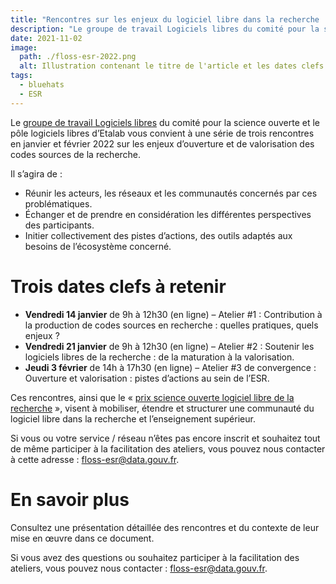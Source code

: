 ```yaml
---
title: "Rencontres sur les enjeux du logiciel libre dans la recherche : ouvrir et promouvoir les codes sources produits par la recherche"
description: "Le groupe de travail Logiciels libres du comité pour la science ouverte et le pôle logiciels libres d’Etalab vous convient à une série de trois rencontres en janvier et février 2022 sur les enjeux d’ouverture et de valorisation des codes sources de la recherche."
date: 2021-11-02
image:
  path: ./floss-esr-2022.png
  alt: Illustration contenant le titre de l'article et les dates clefs (décrites dans l'article)
tags:
  - bluehats 
  - ESR
---
```


Le [groupe de travail Logiciels libres](https://www.ouvrirlascience.fr/logiciels-libres-et-open-source) du comité pour la science ouverte et le pôle logiciels libres d’Etalab vous convient à une série de trois rencontres en janvier et février 2022 sur les enjeux d’ouverture et de valorisation des codes sources de la recherche.

Il s’agira de :

- Réunir les acteurs, les réseaux et les communautés concernés par ces problématiques.
- Échanger et de prendre en considération les différentes perspectives des participants.
- Initier collectivement des pistes d’actions, des outils adaptés aux besoins de l’écosystème concerné.

# Trois dates clefs à retenir

- **Vendredi 14 janvier** de 9h à 12h30 (en ligne) – Atelier #1 : Contribution à la production de codes sources en recherche : quelles pratiques, quels enjeux ?
- **Vendredi 21 janvier** de 9h à 12h30 (en ligne) – Atelier #2 : Soutenir les logiciels libres de la recherche : de la maturation à la valorisation.
- **Jeudi 3 février** de 14h à 17h30 (en ligne) – Atelier #3 de convergence : Ouverture et valorisation : pistes d’actions au sein de l’ESR.

Ces rencontres, ainsi que le « [prix science ouverte logiciel libre de la recherche](https://www.ouvrirlascience.fr/prix-science-ouverte-du-logiciel-libre-de-la-recherche/) », visent à mobiliser, étendre et structurer une communauté du logiciel libre dans la recherche et l’enseignement supérieur.

Si vous ou votre service / réseau n’êtes pas encore inscrit et souhaitez tout de même participer à la facilitation des ateliers, vous pouvez nous contacter à cette adresse : floss-esr@data.gouv.fr.

# En savoir plus

Consultez une présentation détaillée des rencontres et du contexte de leur mise en œuvre dans ce document.

Si vous avez des questions ou souhaitez participer à la facilitation des ateliers, vous pouvez nous contacter : floss-esr@data.gouv.fr.
